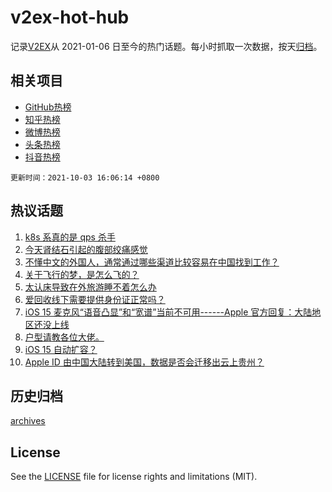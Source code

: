 # v2ex-hot-hub

 记录[V2EX](https://www.v2ex.com/)从 2021-01-06 日至今的热门话题。每小时抓取一次数据，按天[归档](archives)。
 
 ## 相关项目

- [GitHub热榜](https://github.com/snaildev/github-hot-hub)
- [知乎热榜](https://github.com/snaildev/zhihu-hot-hub)
- [微博热榜](https://github.com/snaildev/weibo-hot-hub)
- [头条热榜](https://github.com/snaildev/toutiao-hot-hub)
- [抖音热榜](https://github.com/snaildev/douyin-hot-hub)


 `更新时间：2021-10-03 16:06:14 +0800`

## 热议话题

1. [k8s 系真的是 qps 杀手](https://www.v2ex.com/t/805677)
1. [今天肾结石引起的腹部绞痛感觉](https://www.v2ex.com/t/805678)
1. [不懂中文的外国人，通常通过哪些渠道比较容易在中国找到工作？](https://www.v2ex.com/t/805716)
1. [关于飞行的梦，是怎么飞的？](https://www.v2ex.com/t/805684)
1. [太认床导致在外旅游睡不着怎么办](https://www.v2ex.com/t/805708)
1. [爱回收线下需要提供身份证正常吗？](https://www.v2ex.com/t/805712)
1. [iOS 15 麦克风“语音凸显”和“宽谱”当前不可用------Apple 官方回复：大陆地区还没上线](https://www.v2ex.com/t/805723)
1. [户型请教各位大佬。](https://www.v2ex.com/t/805687)
1. [iOS 15 自动扩容？](https://www.v2ex.com/t/805681)
1. [Apple ID 由中国大陆转到美国，数据是否会迁移出云上贵州？](https://www.v2ex.com/t/805727)

## 历史归档

[archives](archives)

## License

See the [LICENSE](LICENSE) file for license rights and limitations (MIT).
